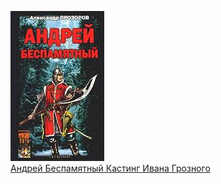 ![](Андрей%20Беспамятный%20Кастинг%20Ивана%20Грозного.jpg)  
[Андрей Беспамятный Кастинг Ивана Грозного](Андрей%20Беспамятный%20Кастинг%20Ивана%20Грозного)
